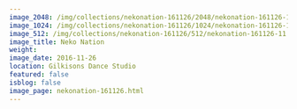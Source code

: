```yaml
---
image_2048: /img/collections/nekonation-161126/2048/nekonation-161126-11.jpg
image_1024: /img/collections/nekonation-161126/1024/nekonation-161126-11.jpg
image_512: /img/collections/nekonation-161126/512/nekonation-161126-11.jpg
image_title: Neko Nation
weight: 
image_date: 2016-11-26
location: Gilkisons Dance Studio
featured: false
isblog: false
image_page: nekonation-161126.html
---
```

